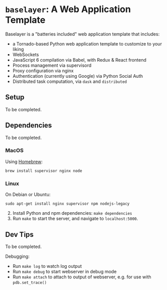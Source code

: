# `baselayer`: A Web Application Template

Baselayer is a "batteries included" web application template that includes:

- a Tornado-based Python web application template to customize to your liking
- WebSockets
- JavaScript 6 compilation via Babel, with Redux & React frontend
- Process management via supervisord
- Proxy configuration via nginx
- Authentication (currently using Google) via Python Social Auth
- Distributed task computation, via `dask` and `distributed`

## Setup

To be completed.

## Dependencies

To be completed.

### MacOS

Using [Homebrew](http://brew.sh/):

`brew install supervisor nginx node`

### Linux

On Debian or Ubuntu:
```
sudo apt-get install nginx supervisor npm nodejs-legacy
```

2. Install Python and npm dependencies: `make dependencies`
3. Run `make` to start the server, and navigate to `localhost:5000`.

## Dev Tips

To be completed.

Debugging:


- Run `make log` to watch log output
- Run `make debug` to start webserver in debug mode
- Run `make attach` to attach to output of webserver, e.g. for use with `pdb.set_trace()`

